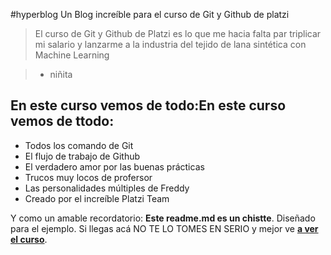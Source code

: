 #hyperblog
Un Blog increíble para el curso de Git y Github de platzi
> El curso de Git y Github de Platzi es lo que me hacia falta par triplicar mi salario y lanzarme a la industria  del tejido de lana sintética con Machine Learning

> - niñita

## En este curso vemos de todo:En este curso vemos de ttodo:
* Todos los comando de Git
* El flujo de trabajo de Github
* El verdadero amor por las buenas prácticas
* Trucos muy locos de profersor
* Las personalidades múltiples de Freddy
* Creado por el increíble Platzi Team

Y como un amable recordatorio: **Este readme.md es un chistte**. Diseñado para el ejemplo. Si llegas acá NO TE LO TOMES EN SERIO y mejor ve [**a ver el curso**](https://platzi.com/cursos/git-github/ "a ver el curso").